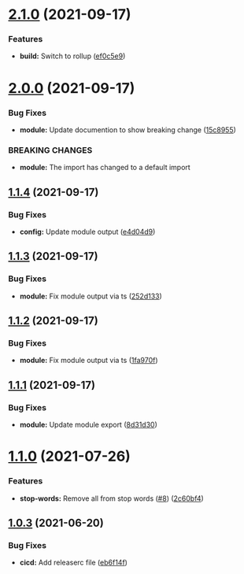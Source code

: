 # [2.1.0](https://github.com/PlayPickUp/sluggy/compare/v2.0.0...v2.1.0) (2021-09-17)


### Features

* **build:** Switch to rollup ([ef0c5e9](https://github.com/PlayPickUp/sluggy/commit/ef0c5e909be38ad8bea9b6df15c7fa2e656042c8))

# [2.0.0](https://github.com/PlayPickUp/sluggy/compare/v1.1.4...v2.0.0) (2021-09-17)


### Bug Fixes

* **module:** Update documention to show breaking change ([15c8955](https://github.com/PlayPickUp/sluggy/commit/15c8955ca161c084b2956148d7eff8aa9207e1c2))


### BREAKING CHANGES

* **module:** The import has changed to a default import

## [1.1.4](https://github.com/PlayPickUp/sluggy/compare/v1.1.3...v1.1.4) (2021-09-17)


### Bug Fixes

* **config:** Update module output ([e4d04d9](https://github.com/PlayPickUp/sluggy/commit/e4d04d9b2c380f1568638ca45b640a1972525552))

## [1.1.3](https://github.com/PlayPickUp/sluggy/compare/v1.1.2...v1.1.3) (2021-09-17)


### Bug Fixes

* **module:** Fix module output via ts ([252d133](https://github.com/PlayPickUp/sluggy/commit/252d133e540b3b08c65c97d01c435dea5d415da2))

## [1.1.2](https://github.com/PlayPickUp/sluggy/compare/v1.1.1...v1.1.2) (2021-09-17)


### Bug Fixes

* **module:** Fix module output via ts ([1fa970f](https://github.com/PlayPickUp/sluggy/commit/1fa970f041df5a512593d143571c5f227d9f988e))

## [1.1.1](https://github.com/PlayPickUp/sluggy/compare/v1.1.0...v1.1.1) (2021-09-17)


### Bug Fixes

* **module:** Update module export ([8d31d30](https://github.com/PlayPickUp/sluggy/commit/8d31d30f6ade3d353a2ed2f6afd556e04f39002b))

# [1.1.0](https://github.com/PlayPickUp/sluggy/compare/v1.0.3...v1.1.0) (2021-07-26)


### Features

* **stop-words:** Remove all from stop words ([#8](https://github.com/PlayPickUp/sluggy/issues/8)) ([2c60bf4](https://github.com/PlayPickUp/sluggy/commit/2c60bf4b8b07d8cde62a86d78bd3b92502e038b3))

## [1.0.3](https://github.com/PlayPickUp/sluggy/compare/v1.0.2...v1.0.3) (2021-06-20)


### Bug Fixes

* **cicd:** Add releaserc file ([eb6f14f](https://github.com/PlayPickUp/sluggy/commit/eb6f14f6981a20571d8c4e8df01ce8ec01937b97))
